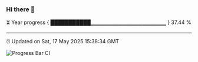 ### Hi there 👋

⏳ Year progress { ███████████▁▁▁▁▁▁▁▁▁▁▁▁▁▁▁▁▁▁▁ } 37.44 %

---

⏰ Updated on Sat, 17 May 2025 15:38:34 GMT

![Progress Bar CI](https://github.com/IshwaranRudhara/GIT-ACTION/workflows/Progress%20Bar%20CI/badge.svg)
